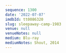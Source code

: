```yaml
---
sequence: 1300
date: '2022-07-07'
imdbId: tt0086320
slug: sleepaway-camp-1983
venue: null
venueNotes: null
medium: Blu-ray
mediumNotes: Shout, 2014
---
```



